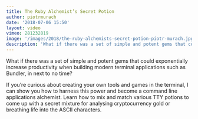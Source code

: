 ```yaml
---
title: The Ruby Alchemist’s Secret Potion
author: piotrmurach
date: '2018-07-06 15:50'
layout: video
vimeo: 281232819
image: '/images/2018/the-ruby-alchemists-secret-potion-piotr-murach.jpg'
description: 'What if there was a set of simple and potent gems that could exponentially increase productivity when building modern terminal applications such as Bundler, in next to no time?'
---
```


What if there was a set of simple and potent gems that could exponentially increase productivity when building modern terminal applications such as Bundler, in next to no time?

If you’re curious about creating your own tools and games in the terminal, I can show you how to harness this power and become a command line applications alchemist. Learn how to mix and match various TTY potions to come up with a secret mixture for analysing cryptocurrency gold or breathing life into the ASCII characters.
